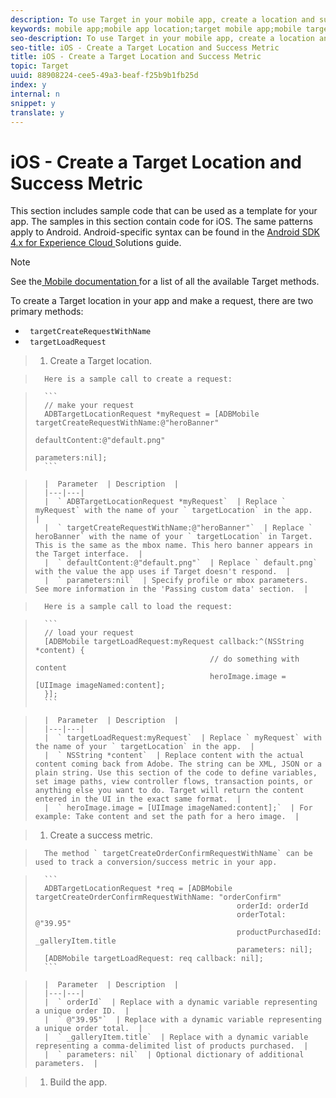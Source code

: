 ```yaml
---
description: To use Target in your mobile app, create a location and success metric.
keywords: mobile app;mobile app location;target mobile app;mobile target locations;mobile app success metrics
seo-description: To use Target in your mobile app, create a location and success metric.
seo-title: iOS - Create a Target Location and Success Metric
title: iOS - Create a Target Location and Success Metric
topic: Target
uuid: 88908224-cee5-49a3-beaf-f25b9b1fb25d
index: y
internal: n
snippet: y
translate: y
---
```


# iOS - Create a Target Location and Success Metric

This section includes sample code that can be used as a template for your app. The samples in this section contain code for iOS. The same patterns apply to Android. Android-specific syntax can be found in the [ Android SDK 4.x for Experience Cloud ](https://marketing.adobe.com/resources/help/en_US/mobile/android/target_main.html) Solutions guide. 


>[!NOTE]
>
>See the[ Mobile documentation ](https://marketing.adobe.com/resources/help/en_US/mobile/ios/c_target_methods.html) for a list of all the available Target methods. 



To create a Target location in your app and make a request, there are two primary methods: 


* ` targetCreateRequestWithName`
* ` targetLoadRequest`


>1. Create a Target location.

>       Here is a sample call to create a request: 

>    
>       ```
>       // make your request 
>       ADBTargetLocationRequest *myRequest = [ADBMobile targetCreateRequestWithName:@"heroBanner" 
>                                                        defaultContent:@"default.png" 
>                                                        parameters:nil];
>       ```




>       |  Parameter  | Description  |
>       |---|---|
>       |  ` ADBTargetLocationRequest *myRequest`  | Replace ` myRequest` with the name of your ` targetLocation` in the app.  |
>       |  ` targetCreateRequestWithName:@"heroBanner"`  | Replace ` heroBanner` with the name of your ` targetLocation` in Target. This is the same as the mbox name. This hero banner appears in the Target interface.  |
>       |  ` defaultContent:@"default.png"`  | Replace ` default.png` with the value the app uses if Target doesn't respond.  |
>       |  ` parameters:nil`  | Specify profile or mbox parameters. See more information in the 'Passing custom data' section.  |

>       Here is a sample call to load the request: 

>    
>       ```
>       // load your request 
>       [ADBMobile targetLoadRequest:myRequest callback:^(NSString *content) { 
>                                            // do something with content 
>                                            heroImage.image = [UIImage imageNamed:content]; 
>       }];
>       ```




>       |  Parameter  | Description  |
>       |---|---|
>       |  ` targetLoadRequest:myRequest`  | Replace ` myRequest` with the name of your ` targetLocation` in the app.  |
>       |  ` NSString *content`  | Replace content with the actual content coming back from Adobe. The string can be XML, JSON or a plain string. Use this section of the code to define variables, set image paths, view controller flows, transaction points, or anything else you want to do. Target will return the content entered in the UI in the exact same format.  |
>       |  ` heroImage.image = [UIImage imageNamed:content];`  | For example: Take content and set the path for a hero image.  |

>1. Create a success metric.

>       The method ` targetCreateOrderConfirmRequestWithName` can be used to track a conversion/success metric in your app. 

>    
>       ```
>       ADBTargetLocationRequest *req = [ADBMobile targetCreateOrderConfirmRequestWithName: "orderConfirm" 
>                                                  orderId: orderId 
>                                                  orderTotal: @"39.95" 
>                                                  productPurchasedId: _galleryItem.title 
>                                                  parameters: nil]; 
>       [ADBMobile targetLoadRequest: req callback: nil];
>       ```




>       |  Parameter  | Description  |
>       |---|---|
>       |  ` orderId`  | Replace with a dynamic variable representing a unique order ID.  |
>       |  ` @"39.95"`  | Replace with a dynamic variable representing a unique order total.  |
>       |  ` _galleryItem.title`  | Replace with a dynamic variable representing a comma-delimited list of products purchased.  |
>       |  ` parameters: nil`  | Optional dictionary of additional parameters.  |

>1. Build the app.

